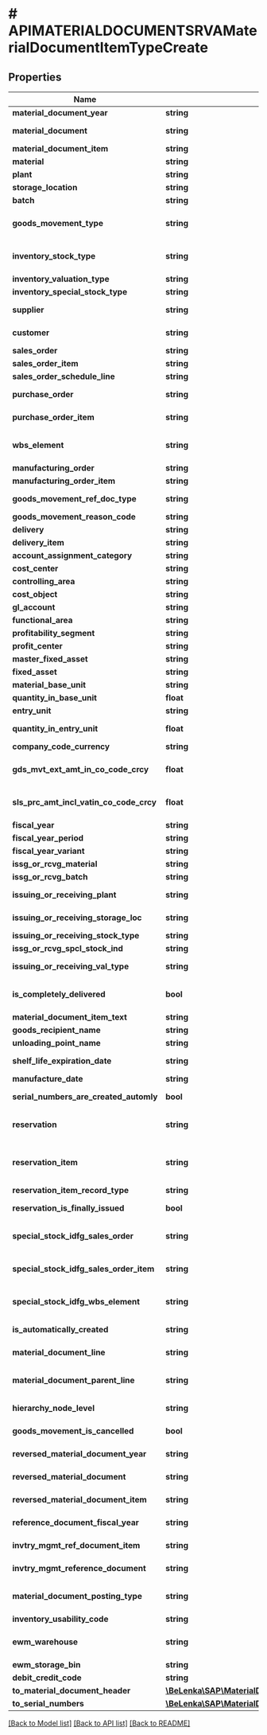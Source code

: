 # # APIMATERIALDOCUMENTSRVAMaterialDocumentItemTypeCreate

## Properties

Name | Type | Description | Notes
------------ | ------------- | ------------- | -------------
**material_document_year** | **string** |  |
**material_document** | **string** | Number of Material Document |
**material_document_item** | **string** |  |
**material** | **string** | Material Number | [optional]
**plant** | **string** |  | [optional]
**storage_location** | **string** |  | [optional]
**batch** | **string** | Batch Number | [optional]
**goods_movement_type** | **string** | Movement Type (Inventory Management) | [optional]
**inventory_stock_type** | **string** | Stock Type of Goods Movement (Stock Identifier) | [optional]
**inventory_valuation_type** | **string** |  | [optional]
**inventory_special_stock_type** | **string** |  | [optional]
**supplier** | **string** | Supplier&#39;s Account Number | [optional]
**customer** | **string** | Account number of customer | [optional]
**sales_order** | **string** | Sales Order Number | [optional]
**sales_order_item** | **string** |  | [optional]
**sales_order_schedule_line** | **string** |  | [optional]
**purchase_order** | **string** | Purchase Order Number | [optional]
**purchase_order_item** | **string** | Item Number of Purchasing Document | [optional]
**wbs_element** | **string** | Work Breakdown Structure Element (WBS Element) | [optional]
**manufacturing_order** | **string** |  | [optional]
**manufacturing_order_item** | **string** |  | [optional]
**goods_movement_ref_doc_type** | **string** | Goods movement ref doc type | [optional]
**goods_movement_reason_code** | **string** |  | [optional]
**delivery** | **string** |  | [optional]
**delivery_item** | **string** |  | [optional]
**account_assignment_category** | **string** |  | [optional]
**cost_center** | **string** |  | [optional]
**controlling_area** | **string** |  | [optional]
**cost_object** | **string** |  | [optional]
**gl_account** | **string** | G/L Account Number | [optional]
**functional_area** | **string** |  | [optional]
**profitability_segment** | **string** |  | [optional]
**profit_center** | **string** |  | [optional]
**master_fixed_asset** | **string** | Main Asset Number | [optional]
**fixed_asset** | **string** | Asset Subnumber | [optional]
**material_base_unit** | **string** |  | [optional]
**quantity_in_base_unit** | **float** |  | [optional]
**entry_unit** | **string** | Unit of entry | [optional]
**quantity_in_entry_unit** | **float** | Quantity in unit of entry | [optional]
**company_code_currency** | **string** |  | [optional]
**gds_mvt_ext_amt_in_co_code_crcy** | **float** | Externally Entered Posting Amount in Local Currency | [optional]
**sls_prc_amt_incl_vatin_co_code_crcy** | **float** | Value at Sales Prices Including Value-Added Tax | [optional]
**fiscal_year** | **string** |  | [optional]
**fiscal_year_period** | **string** | Period Year | [optional]
**fiscal_year_variant** | **string** |  | [optional]
**issg_or_rcvg_material** | **string** |  | [optional]
**issg_or_rcvg_batch** | **string** |  | [optional]
**issuing_or_receiving_plant** | **string** | Receiving/Issuing Plant | [optional]
**issuing_or_receiving_storage_loc** | **string** | Receiving/issuing storage location | [optional]
**issuing_or_receiving_stock_type** | **string** |  | [optional]
**issg_or_rcvg_spcl_stock_ind** | **string** |  | [optional]
**issuing_or_receiving_val_type** | **string** | Valuation Type of Transfer Batch | [optional]
**is_completely_delivered** | **bool** | \&quot;Delivery Completed\&quot; Indicator | [optional]
**material_document_item_text** | **string** | Item Text | [optional]
**goods_recipient_name** | **string** |  | [optional]
**unloading_point_name** | **string** |  | [optional]
**shelf_life_expiration_date** | **string** | Shelf Life Expiration or Best-Before Date | [optional]
**manufacture_date** | **string** |  | [optional]
**serial_numbers_are_created_automly** | **bool** | Create serial number automatically | [optional]
**reservation** | **string** | Number of reservation/dependent requirements | [optional]
**reservation_item** | **string** | Item Number of Reservation / Dependent Requirements | [optional]
**reservation_item_record_type** | **string** |  | [optional]
**reservation_is_finally_issued** | **bool** | Final Issue for Reservation | [optional]
**special_stock_idfg_sales_order** | **string** | Sales order number of valuated sales order stock | [optional]
**special_stock_idfg_sales_order_item** | **string** | Sales Order Item of Valuated Sales Order Stock | [optional]
**special_stock_idfg_wbs_element** | **string** | Work Breakdown Structure Element (WBS Element) | [optional]
**is_automatically_created** | **string** | Item Automatically Created Indicator | [optional]
**material_document_line** | **string** | Unique Identification of Document Line | [optional]
**material_document_parent_line** | **string** | Identifier of immediately superior line | [optional]
**hierarchy_node_level** | **string** | Hierarchy level of line in document | [optional]
**goods_movement_is_cancelled** | **bool** | Item has been Cancelled | [optional]
**reversed_material_document_year** | **string** | Reversed Material Document Year | [optional]
**reversed_material_document** | **string** | Reversed Material Document | [optional]
**reversed_material_document_item** | **string** | Reversed Material Document Item | [optional]
**reference_document_fiscal_year** | **string** | Fiscal Year of a Reference Document | [optional]
**invtry_mgmt_ref_document_item** | **string** | Item of a Reference Document | [optional]
**invtry_mgmt_reference_document** | **string** | Document No. of a Reference Document | [optional]
**material_document_posting_type** | **string** | Reversal, return delivery, or transfer posting | [optional]
**inventory_usability_code** | **string** |  | [optional]
**ewm_warehouse** | **string** | Warehouse Number/Warehouse Complex | [optional]
**ewm_storage_bin** | **string** |  | [optional]
**debit_credit_code** | **string** | Debit/Credit Indicator | [optional]
**to_material_document_header** | [**\BeLenka\SAP\MaterialDocument\Model\APIMATERIALDOCUMENTSRVAMaterialDocumentHeaderTypeCreate**](APIMATERIALDOCUMENTSRVAMaterialDocumentHeaderTypeCreate.md) |  | [optional]
**to_serial_numbers** | [**\BeLenka\SAP\MaterialDocument\Model\APIMATERIALDOCUMENTSRVAMaterialDocumentItemTypeCreateToSerialNumbers**](APIMATERIALDOCUMENTSRVAMaterialDocumentItemTypeCreateToSerialNumbers.md) |  | [optional]

[[Back to Model list]](../../README.md#models) [[Back to API list]](../../README.md#endpoints) [[Back to README]](../../README.md)
